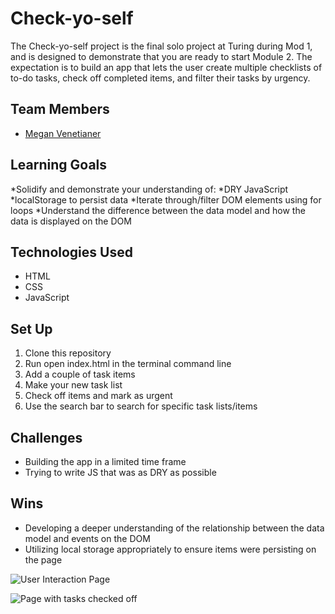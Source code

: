 # Check-yo-self

The Check-yo-self project is the final solo project at Turing during Mod 1, and is designed to demonstrate that you are ready to start Module 2. The expectation is to build an app that lets the user create multiple checklists of to-do tasks, check off completed items, and filter their tasks by urgency.

## Team Members
* [Megan Venetianer](https://github.com/megan-venetianer)

## Learning Goals
*Solidify and demonstrate your understanding of:
  *DRY JavaScript
  *localStorage to persist data
*Iterate through/filter DOM elements using for loops
*Understand the difference between the data model and how the data is displayed on the DOM

## Technologies Used
* HTML
* CSS
* JavaScript

## Set Up
1. Clone this repository
2. Run open index.html in the terminal command line
3. Add a couple of task items
4. Make your new task list
5. Check off items and mark as urgent
6. Use the search bar to search for specific task lists/items


## Challenges
* Building the app in a limited time frame
* Trying to write JS that was as DRY as possible

## Wins
* Developing a deeper understanding of the relationship between the data model and events on the DOM
* Utilizing local storage appropriately to ensure items were persisting on the page

![User Interaction Page](https://user-images.githubusercontent.com/55962854/72395364-7621c200-36f6-11ea-943f-cb764cb78883.png)

![Page with tasks checked off](https://user-images.githubusercontent.com/55962854/72395428-b5501300-36f6-11ea-82c9-8f457650d048.png")
